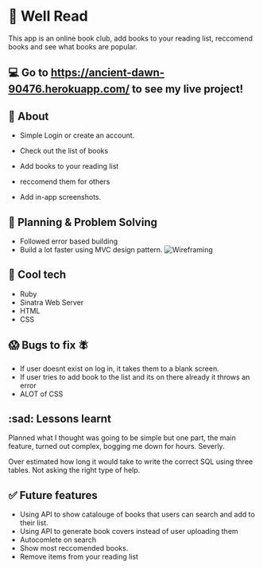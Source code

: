 # :book: Well Read
This app is an online book club, add books to your reading list, reccomend books and see what books are popular.

## :computer: Go to https://ancient-dawn-90476.herokuapp.com/ to see my live project!

## :page_facing_up: About
- Simple Login or create an account.
- Check out the list of books
- Add books to your reading list
- reccomend them for others

- Add in-app screenshots.

## :pencil: Planning & Problem Solving
- Followed error based building
- Build a lot faster using MVC design pattern.
![Wireframing](https://i.imgur.com/OYsw8U6.png)

## :rocket: Cool tech
- Ruby
- Sinatra Web Server
- HTML
- CSS

## :scream: Bugs to fix :fly:
- If user doesnt exist on log in, it takes them to a blank screen.
- If user tries to add book to the list and its on there already it throws an error
- ALOT of CSS


## :sad: Lessons learnt

Planned what I thought was going to be simple but one part, the main feature, turned out complex, bogging me down for hours. Severly.

Over estimated how long it would take to write the correct SQL using three tables.
Not asking the right type of help.

## :white_check_mark: Future features
- Using API to show catalouge of books that users can search and add to their list.
- Using API to generate book covers instead of user uploading them
- Autocomlete on search 
- Show most reccomended books.
- Remove items from your reading list